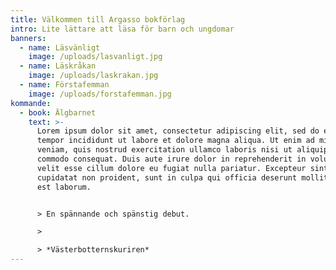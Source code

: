 ```yaml
---
title: Välkommen till Argasso bokförlag
intro: Lite lättare att läsa för barn och ungdomar
banners:
  - name: Läsvänligt
    image: /uploads/lasvanligt.jpg
  - name: Läskråkan
    image: /uploads/laskrakan.jpg
  - name: Förstafemman
    image: /uploads/forstafemman.jpg
kommande:
  - book: Älgbarnet
    text: >-
      Lorem ipsum dolor sit amet, consectetur adipiscing elit, sed do eiusmod
      tempor incididunt ut labore et dolore magna aliqua. Ut enim ad minim
      veniam, quis nostrud exercitation ullamco laboris nisi ut aliquip ex ea
      commodo consequat. Duis aute irure dolor in reprehenderit in voluptate
      velit esse cillum dolore eu fugiat nulla pariatur. Excepteur sint occaecat
      cupidatat non proident, sunt in culpa qui officia deserunt mollit anim id
      est laborum.


      > En spännande och spänstig debut. 

      >

      > *Västerbotternskuriren*
---
```

